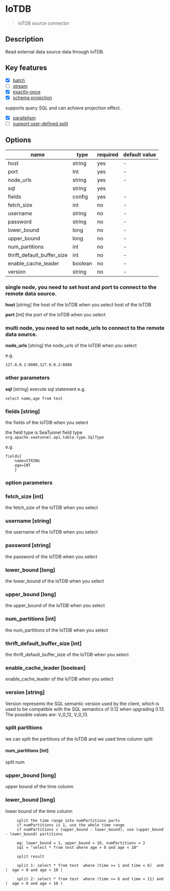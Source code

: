 # IoTDB

> IoTDB source connector

## Description

Read external data source data through IoTDB.

## Key features

- [x] [batch](../../concept/connector-v2-features.md)
- [ ] [stream](../../concept/connector-v2-features.md)
- [x] [exactly-once](../../concept/connector-v2-features.md)
- [x] [schema projection](../../concept/connector-v2-features.md)

supports query SQL and can achieve projection effect.

- [x] [parallelism](../../concept/connector-v2-features.md)
- [ ] [support user-defined split](../../concept/connector-v2-features.md)

## Options

| name                       | type    | required | default value |
|----------------------------|---------|----------|---------------|
| host                       | string  | yes      | -             |
| port                       | Int     | yes      | -             |
| node_urls                  | string  | yes      | -             |
| sql                        | string  | yes      |          |
| fields                     | config  | yes      | -             |
| fetch_size                 | int     | no       | -             |
| username                   | string  | no       | -             |
| password   | string  | no       | -             |
| lower_bound                | long    | no       | -             |
| upper_bound                | long    | no       | -             |
| num_partitions             | int     | no       | -             |
| thrift_default_buffer_size | int     | no       | -             |
| enable_cache_leader        | boolean | no       | -             |
| version                    | string  | no       | -             |

### single node, you need to set host and port to connect to the remote data source.

**host** [string] the host of the IoTDB when you select host of the IoTDB

**port** [int] the port of the IoTDB when you select

### multi node, you need to set node_urls to connect to the remote data source.

**node_urls** [string] the node_urls of the IoTDB when you select

e.g.

```text
127.0.0.1:8080,127.0.0.2:8080
```

### other parameters

**sql** [string]
execute sql statement e.g.

```
select name,age from test
```

### fields [string]

the fields of the IoTDB when you select

the field type is SeaTunnel field type `org.apache.seatunnel.api.table.type.SqlType`

e.g.

```
fields{
    name=STRING
    age=INT
    }
```

### option parameters

### fetch_size [int]

the fetch_size of the IoTDB when you select

### username [string]

the username of the IoTDB when you select

### password [string]

the password of the IoTDB when you select

### lower_bound [long]

the lower_bound of the IoTDB when you select

### upper_bound [long]

the upper_bound of the IoTDB when you select

### num_partitions [int]

the num_partitions of the IoTDB when you select

### thrift_default_buffer_size [int]

the thrift_default_buffer_size of the IoTDB when you select

### enable_cache_leader [boolean]

enable_cache_leader of the IoTDB when you select

### version [string]

Version represents the SQL semantic version used by the client, which is used to be compatible with the SQL semantics of
0.12 when upgrading 0.13. The possible values are: V_0_12, V_0_13.

### split partitions

we can split the partitions of the IoTDB and we used time column split

#### num_partitions [int]

split num

### upper_bound [long]

upper bound of the time column

### lower_bound [long]

lower bound of the time column

```
     split the time range into numPartitions parts
     if numPartitions is 1, use the whole time range
     if numPartitions < (upper_bound - lower_bound), use (upper_bound - lower_bound) partitions
     
     eg: lower_bound = 1, upper_bound = 10, numPartitions = 2
     sql = "select * from test where age > 0 and age < 10"
     
     split result

     split 1: select * from test  where (time >= 1 and time < 6)  and (  age > 0 and age < 10 )
     
     split 2: select * from test  where (time >= 6 and time < 11) and (  age > 0 and age < 10 )

```

